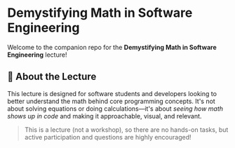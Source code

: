 # Demystifying Math in Software Engineering

Welcome to the companion repo for the **Demystifying Math in Software Engineering** lecture!

## 🎯 About the Lecture

This lecture is designed for software students and developers looking to better understand the math behind core programming concepts. It's not about solving equations or doing calculations—it's about *seeing how math shows up in code* and making it approachable, visual, and relevant.

> This is a lecture (not a workshop), so there are no hands-on tasks, but active participation and questions are highly encouraged!